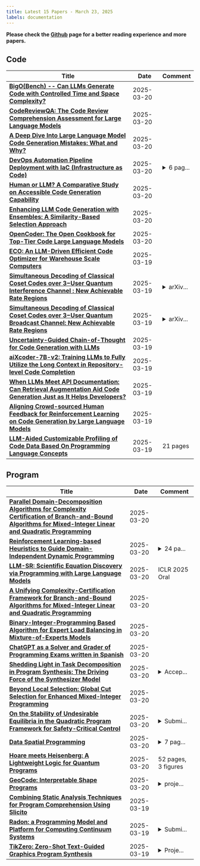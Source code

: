```yaml
---
title: Latest 15 Papers - March 23, 2025
labels: documentation
---
```

**Please check the [Github](https://github.com/zezhishao/MTS_Daily_ArXiv) page for a better reading experience and more papers.**

## Code
| **Title** | **Date** | **Comment** |
| --- | --- | --- |
| **[BigO(Bench) -- Can LLMs Generate Code with Controlled Time and Space Complexity?](http://arxiv.org/abs/2503.15242v2)** | 2025-03-20 |  |
| **[CodeReviewQA: The Code Review Comprehension Assessment for Large Language Models](http://arxiv.org/abs/2503.16167v1)** | 2025-03-20 |  |
| **[A Deep Dive Into Large Language Model Code Generation Mistakes: What and Why?](http://arxiv.org/abs/2411.01414v2)** | 2025-03-20 |  |
| **[DevOps Automation Pipeline Deployment with IaC (Infrastructure as Code)](http://arxiv.org/abs/2503.16038v1)** | 2025-03-20 | <details><summary>6 pag...</summary><p>6 pages, 7 figures, 2024 IEEE Silchar Subsection Conference (SILCON 2024)</p></details> |
| **[Human or LLM? A Comparative Study on Accessible Code Generation Capability](http://arxiv.org/abs/2503.15885v1)** | 2025-03-20 |  |
| **[Enhancing LLM Code Generation with Ensembles: A Similarity-Based Selection Approach](http://arxiv.org/abs/2503.15838v1)** | 2025-03-20 |  |
| **[OpenCoder: The Open Cookbook for Top-Tier Code Large Language Models](http://arxiv.org/abs/2411.04905v3)** | 2025-03-20 |  |
| **[ECO: An LLM-Driven Efficient Code Optimizer for Warehouse Scale Computers](http://arxiv.org/abs/2503.15669v1)** | 2025-03-19 |  |
| **[Simultaneous Decoding of Classical Coset Codes over $3-$User Quantum Interference Channel : New Achievable Rate Regions](http://arxiv.org/abs/2503.07804v3)** | 2025-03-19 | <details><summary>arXiv...</summary><p>arXiv admin note: substantial text overlap with arXiv:2203.00110</p></details> |
| **[Simultaneous Decoding of Classical Coset Codes over $3-$User Quantum Broadcast Channel: New Achievable Rate Regions](http://arxiv.org/abs/2503.08755v2)** | 2025-03-19 | <details><summary>arXiv...</summary><p>arXiv admin note: substantial text overlap with arXiv:2203.00110, arXiv:2503.07804</p></details> |
| **[Uncertainty-Guided Chain-of-Thought for Code Generation with LLMs](http://arxiv.org/abs/2503.15341v1)** | 2025-03-19 |  |
| **[aiXcoder-7B-v2: Training LLMs to Fully Utilize the Long Context in Repository-level Code Completion](http://arxiv.org/abs/2503.15301v1)** | 2025-03-19 |  |
| **[When LLMs Meet API Documentation: Can Retrieval Augmentation Aid Code Generation Just as It Helps Developers?](http://arxiv.org/abs/2503.15231v1)** | 2025-03-19 |  |
| **[Aligning Crowd-sourced Human Feedback for Reinforcement Learning on Code Generation by Large Language Models](http://arxiv.org/abs/2503.15129v1)** | 2025-03-19 |  |
| **[LLM-Aided Customizable Profiling of Code Data Based On Programming Language Concepts](http://arxiv.org/abs/2503.15571v1)** | 2025-03-19 | 21 pages |

## Program
| **Title** | **Date** | **Comment** |
| --- | --- | --- |
| **[Parallel Domain-Decomposition Algorithms for Complexity Certification of Branch-and-Bound Algorithms for Mixed-Integer Linear and Quadratic Programming](http://arxiv.org/abs/2503.16411v1)** | 2025-03-20 |  |
| **[Reinforcement Learning-based Heuristics to Guide Domain-Independent Dynamic Programming](http://arxiv.org/abs/2503.16371v1)** | 2025-03-20 | <details><summary>24 pa...</summary><p>24 pages, 4 figures, to be published in CPAIOR 2025 (https://sites.google.com/view/cpaior2025)</p></details> |
| **[LLM-SR: Scientific Equation Discovery via Programming with Large Language Models](http://arxiv.org/abs/2404.18400v3)** | 2025-03-20 | ICLR 2025 Oral |
| **[A Unifying Complexity-Certification Framework for Branch-and-Bound Algorithms for Mixed-Integer Linear and Quadratic Programming](http://arxiv.org/abs/2503.16235v1)** | 2025-03-20 |  |
| **[Binary-Integer-Programming Based Algorithm for Expert Load Balancing in Mixture-of-Experts Models](http://arxiv.org/abs/2502.15451v2)** | 2025-03-20 |  |
| **[ChatGPT as a Solver and Grader of Programming Exams written in Spanish](http://arxiv.org/abs/2409.15112v2)** | 2025-03-20 |  |
| **[Shedding Light in Task Decomposition in Program Synthesis: The Driving Force of the Synthesizer Model](http://arxiv.org/abs/2503.08738v3)** | 2025-03-20 | <details><summary>Accep...</summary><p>Accepted at ICLR 2025 Workshop Deep Learning for Code</p></details> |
| **[Beyond Local Selection: Global Cut Selection for Enhanced Mixed-Integer Programming](http://arxiv.org/abs/2503.15847v1)** | 2025-03-20 |  |
| **[On the Stability of Undesirable Equilibria in the Quadratic Program Framework for Safety-Critical Control](http://arxiv.org/abs/2402.08027v2)** | 2025-03-20 | <details><summary>Submi...</summary><p>Submitted to IFAC Automatica. Under review</p></details> |
| **[Data Spatial Programming](http://arxiv.org/abs/2503.15812v1)** | 2025-03-20 | <details><summary>7 pag...</summary><p>7 pages, 11 pages with appendix</p></details> |
| **[Hoare meets Heisenberg: A Lightweight Logic for Quantum Programs](http://arxiv.org/abs/2101.08939v5)** | 2025-03-20 | 52 pages, 3 figures |
| **[GeoCode: Interpretable Shape Programs](http://arxiv.org/abs/2212.11715v2)** | 2025-03-20 | <details><summary>proje...</summary><p>project page: https://threedle.github.io/GeoCode/</p></details> |
| **[Combining Static Analysis Techniques for Program Comprehension Using Slicito](http://arxiv.org/abs/2503.15675v1)** | 2025-03-19 |  |
| **[Radon: a Programming Model and Platform for Computing Continuum Systems](http://arxiv.org/abs/2503.15199v1)** | 2025-03-19 | <details><summary>Submi...</summary><p>Submitted to EDCCS 2025</p></details> |
| **[TikZero: Zero-Shot Text-Guided Graphics Program Synthesis](http://arxiv.org/abs/2503.11509v2)** | 2025-03-19 | <details><summary>Proje...</summary><p>Project page: https://github.com/potamides/DeTikZify</p></details> |

